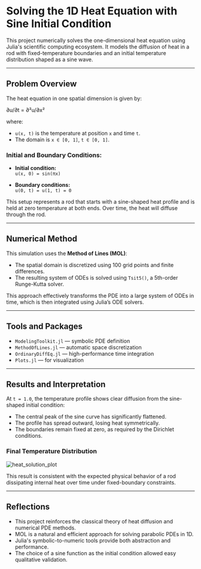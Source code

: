 # Solving the 1D Heat Equation with Sine Initial Condition

This project numerically solves the one-dimensional heat equation using Julia's scientific computing ecosystem. It models the diffusion of heat in a rod with fixed-temperature boundaries and an initial temperature distribution shaped as a sine wave.

---

## Problem Overview

The heat equation in one spatial dimension is given by:

∂u/∂t = ∂²u/∂x²

where:
- `u(x, t)` is the temperature at position `x` and time `t`.
- The domain is `x ∈ [0, 1]`, `t ∈ [0, 1]`.

### Initial and Boundary Conditions:

- **Initial condition:**  
  `u(x, 0) = sin(πx)`

- **Boundary conditions:**  
  `u(0, t) = u(1, t) = 0`

This setup represents a rod that starts with a sine-shaped heat profile and is held at zero temperature at both ends. Over time, the heat will diffuse through the rod.

---

## Numerical Method

This simulation uses the **Method of Lines (MOL)**:

- The spatial domain is discretized using 100 grid points and finite differences.
- The resulting system of ODEs is solved using `Tsit5()`, a 5th-order Runge-Kutta solver.

This approach effectively transforms the PDE into a large system of ODEs in time, which is then integrated using Julia’s ODE solvers.

---

## Tools and Packages

- `ModelingToolkit.jl` — symbolic PDE definition
- `MethodOfLines.jl` — automatic space discretization
- `OrdinaryDiffEq.jl` — high-performance time integration
- `Plots.jl` — for visualization

---

## Results and Interpretation

At `t = 1.0`, the temperature profile shows clear diffusion from the sine-shaped initial condition:

- The central peak of the sine curve has significantly flattened.
- The profile has spread outward, losing heat symmetrically.
- The boundaries remain fixed at zero, as required by the Dirichlet conditions.

### Final Temperature Distribution

![heat_solution_plot](heat_solution_plot.png)

This result is consistent with the expected physical behavior of a rod dissipating internal heat over time under fixed-boundary constraints.

---

## Reflections

- This project reinforces the classical theory of heat diffusion and numerical PDE methods.
- MOL is a natural and efficient approach for solving parabolic PDEs in 1D.
- Julia's symbolic-to-numeric tools provide both abstraction and performance.
- The choice of a sine function as the initial condition allowed easy qualitative validation.
